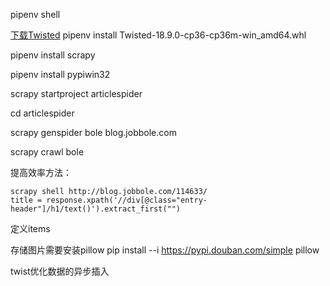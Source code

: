 pipenv shell

[下载Twisted](https://www.lfd.uci.edu/~gohlke/pythonlibs/#Twisted)
pipenv install Twisted-18.9.0-cp36-cp36m-win_amd64.whl

pipenv  install scrapy

pipenv  install pypiwin32

scrapy startproject articlespider

cd articlespider

scrapy genspider bole blog.jobbole.com

scrapy crawl bole


提高效率方法：
```
scrapy shell http://blog.jobbole.com/114633/
title = response.xpath('//div[@class="entry-header"]/h1/text()').extract_first("")
```

定义items

存储图片需要安装pillow
pip install --i https://pypi.douban.com/simple pillow

twist优化数据的异步插入
